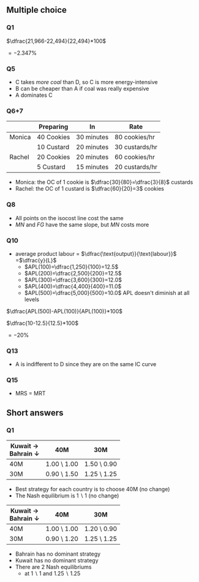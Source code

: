 ## Multiple choice

### Q1

$\dfrac{21,966-22,494}{22,494}*100$

$=-2.347\%$

### Q5
- C takes *more coal* than D, so C is more energy-intensive
- B can be cheaper than A if coal was really expensive
- A dominates C

### Q6+7

|        | Preparing  | In         | Rate           |
| ------ | ---------- | ---------- | -------------- |
| Monica | 40 Cookies | 30 minutes | 80 cookies/hr  |
|        | 10 Custard | 20 minutes | 30 custards/hr |
| Rachel | 20 Cookies | 20 minutes | 60 cookies/hr  |
|        | 5 Custard  | 15 minutes | 20 custards/hr |

- Monica: the OC of 1 cookie is $\dfrac{30}{80}=\dfrac{3}{8}$ custards
- Rachel: the OC of 1 custard is $\dfrac{60}{20}=3$ cookies


### Q8

- All points on the isocost line cost the same
- $MN$ and $FG$ have the same slope, but $MN$ costs more


### Q10

- $\text{average product labour}$ = $\dfrac{\text{output}}{\text{labour}}$ =$\dfrac{y}{L}$
	- $APL(100)=\dfrac{1,250}{100}=12.5$
	- $APL(200)=\dfrac{2,500}{200}=12.5$
	- $APL(300)=\dfrac{3,600}{300}=12.0$
	- $APL(400)=\dfrac{4,400}{400}=11.0$
	- $APL(500)=\dfrac{5,000}{500}=10.0$
	APL doesn't diminish at all levels


$\dfrac{APL(500)-APL(100)}{APL(100)}*100$

$\dfrac{10-12.5}{12.5}*100$

$=-20\%$



### Q13

- A is indifferent to D since they are on the same IC curve


### Q15

- MRS = MRT


## Short answers

### Q1

| Kuwait → <br>Bahrain ↓ | $\text{40M}$  | $\text{30M}$  |
| ---------------------- | ------------- | ------------- |
| $\text{40M}$           | 1.00  \  1.00 | 1.50  \  0.90 |
| $\text{30M}$           | 0.90  \  1.50 | 1.25  \  1.25 |
- Best strategy for each country is to choose $\text{40M}$ (no change)
- The Nash equilibrium is $1\backslash1$ (no change)

| Kuwait → <br>Bahrain ↓ | $\text{40M}$  | $\text{30M}$  |
| ---------------------- | ------------- | ------------- |
| $\text{40M}$           | 1.00  \  1.00 | 1.20  \  0.90 |
| $\text{30M}$           | 0.90  \  1.20 | 1.25  \  1.25 |
- Bahrain has no dominant strategy
- Kuwait has no dominant strategy
- There are 2 Nash equilibriums
	- at $1\backslash1$ and $1.25\backslash1.25$
